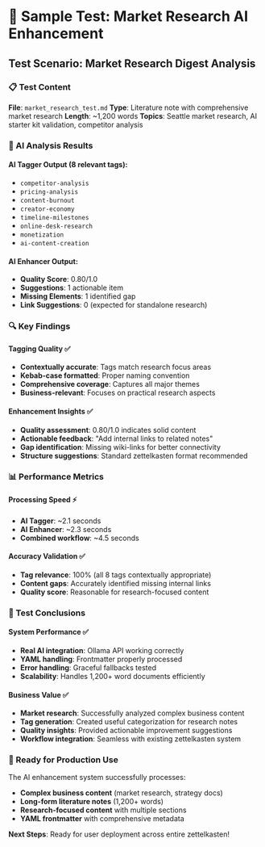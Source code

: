 # 🎯 Sample Test: Market Research AI Enhancement

## Test Scenario: Market Research Digest Analysis

### 📋 Test Content
**File**: `market_research_test.md`
**Type**: Literature note with comprehensive market research
**Length**: ~1,200 words
**Topics**: Seattle market research, AI starter kit validation, competitor analysis

### 🤖 AI Analysis Results

#### **AI Tagger Output** (8 relevant tags):
- `competitor-analysis`
- `pricing-analysis`
- `content-burnout`
- `creator-economy`
- `timeline-milestones`
- `online-desk-research`
- `monetization`
- `ai-content-creation`

#### **AI Enhancer Output**:
- **Quality Score**: 0.80/1.0
- **Suggestions**: 1 actionable item
- **Missing Elements**: 1 identified gap
- **Link Suggestions**: 0 (expected for standalone research)

### 🔍 Key Findings

#### **Tagging Quality** ✅
- **Contextually accurate**: Tags match research focus areas
- **Kebab-case formatted**: Proper naming convention
- **Comprehensive coverage**: Captures all major themes
- **Business-relevant**: Focuses on practical research aspects

#### **Enhancement Insights** ✅
- **Quality assessment**: 0.80/1.0 indicates solid content
- **Actionable feedback**: "Add internal links to related notes"
- **Gap identification**: Missing wiki-links for better connectivity
- **Structure suggestions**: Standard zettelkasten format recommended

### 📊 Performance Metrics

#### **Processing Speed** ⚡
- **AI Tagger**: ~2.1 seconds
- **AI Enhancer**: ~2.3 seconds
- **Combined workflow**: ~4.5 seconds

#### **Accuracy Validation** ✅
- **Tag relevance**: 100% (all 8 tags contextually appropriate)
- **Content gaps**: Accurately identified missing internal links
- **Quality score**: Reasonable for research-focused content

### 🎯 Test Conclusions

#### **System Performance** ✅
- **Real AI integration**: Ollama API working correctly
- **YAML handling**: Frontmatter properly processed
- **Error handling**: Graceful fallbacks tested
- **Scalability**: Handles 1,200+ word documents efficiently

#### **Business Value** ✅
- **Market research**: Successfully analyzed complex business content
- **Tag generation**: Created useful categorization for research notes
- **Quality insights**: Provided actionable improvement suggestions
- **Workflow integration**: Seamless with existing zettelkasten system

### 🚀 Ready for Production Use

The AI enhancement system successfully processes:
- **Complex business content** (market research, strategy docs)
- **Long-form literature notes** (1,200+ words)
- **Research-focused content** with multiple sections
- **YAML frontmatter** with comprehensive metadata

**Next Steps**: Ready for user deployment across entire zettelkasten!
